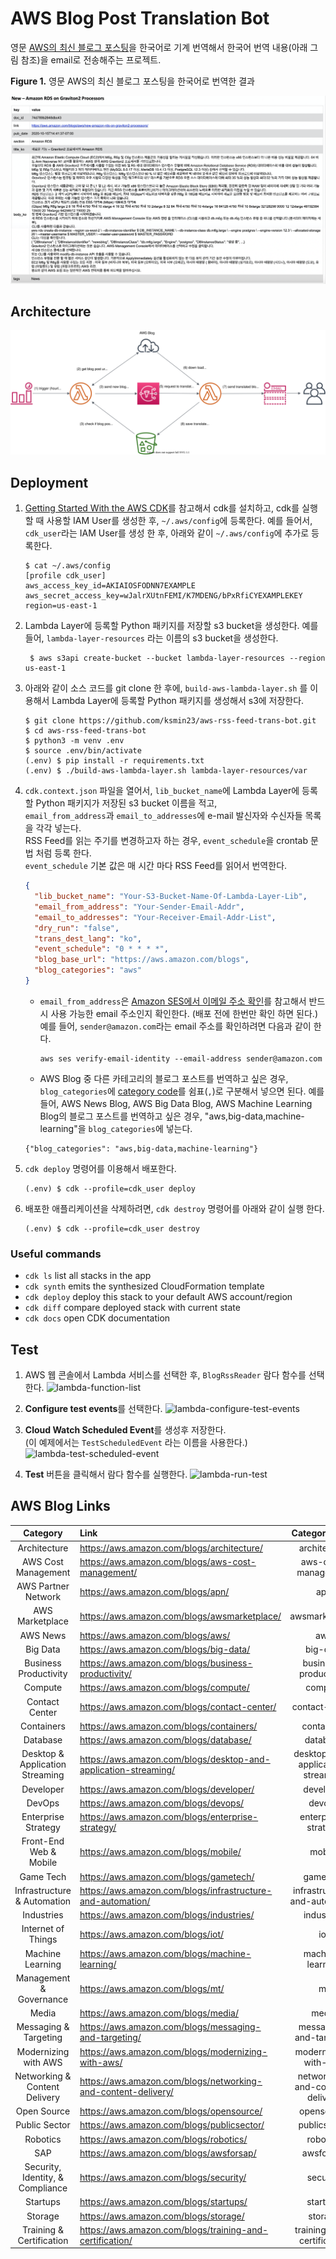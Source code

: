 # AWS Blog Post Translation Bot

영문 [AWS의 최신 블로그 포스팅](https://aws.amazon.com/ko/blogs/aws/)을 한국어로 기계 번역해서 한국어 번역 내용(아래 그림 참조)을 email로 전송해주는 프로젝트.<br/>

  **Figure 1.** 영문 AWS의 최신 블로그 포스팅을 한국어로 번역한 결과

  ![sample-blog-post-translated](./assets/sample-blog-post-translated.png)

## Architecture
 ![aws-blog-trans-bot-arch](./assets/aws-blog-trans-bot-arch.svg)

## Deployment

1. [Getting Started With the AWS CDK](https://docs.aws.amazon.com/cdk/latest/guide/getting_started.html)를 참고해서 cdk를 설치하고,
cdk를 실행할 때 사용할 IAM User를 생성한 후, `~/.aws/config`에 등록한다.
예를 들어서, `cdk_user`라는 IAM User를 생성 한 후, 아래와 같이 `~/.aws/config`에 추가로 등록한다.

    ```shell script
    $ cat ~/.aws/config
    [profile cdk_user]
    aws_access_key_id=AKIAIOSFODNN7EXAMPLE
    aws_secret_access_key=wJalrXUtnFEMI/K7MDENG/bPxRfiCYEXAMPLEKEY
    region=us-east-1
    ```

2. Lambda Layer에 등록할 Python 패키지를 저장할 s3 bucket을 생성한다. 예를 들어, `lambda-layer-resources` 라는 이름의 s3 bucket을 생성한다.

   ```shell script
    $ aws s3api create-bucket --bucket lambda-layer-resources --region us-east-1
    ```

3. 아래와 같이 소스 코드를 git clone 한 후에, `build-aws-lambda-layer.sh` 를 이용해서
Lambda Layer에 등록할 Python 패키지를 생성해서 s3에 저장한다.

    ```shell script
    $ git clone https://github.com/ksmin23/aws-rss-feed-trans-bot.git
    $ cd aws-rss-feed-trans-bot
    $ python3 -m venv .env
    $ source .env/bin/activate
    (.env) $ pip install -r requirements.txt
    (.env) $ ./build-aws-lambda-layer.sh lambda-layer-resources/var
    ```

4. `cdk.context.json` 파일을 열어서, `lib_bucket_name`에 Lambda Layer에 등록할 Python 패키지가 저장된 s3 bucket 이름을 적고,<br/>`email_from_address`과 `email_to_addresses`에 e-mail 발신자와 수신자들 목록을 각각 넣는다.<br/> RSS Feed를 읽는 주기를 변경하고자 하는 경우, `event_schedule`을 crontab 문법 처럼 등록 한다.<br/>
`event_schedule` 기본 값은 매 시간 마다 RSS Feed를 읽어서 번역한다.

    ```json
    {
      "lib_bucket_name": "Your-S3-Bucket-Name-Of-Lambda-Layer-Lib",
      "email_from_address": "Your-Sender-Email-Addr",
      "email_to_addresses": "Your-Receiver-Email-Addr-List",
      "dry_run": "false",
      "trans_dest_lang": "ko",
      "event_schedule": "0 * * * *",
      "blog_base_url": "https://aws.amazon.com/blogs",
      "blog_categories": "aws"
    }
    ```
    - `email_from_address`은 [Amazon SES에서 이메일 주소 확인](https://docs.aws.amazon.com/ses/latest/DeveloperGuide/verify-email-addresses.html)를 참고해서 반드시 사용 가능한 email 주소인지 확인한다. (배포 전에 한번만 확인 하면 된다.)
    예를 들어, `sender@amazon.com`라는 email 주소를 확인하려면 다음과 같이 한다.
      ```
      aws ses verify-email-identity --email-address sender@amazon.com
      ```
    - AWS Blog 중 다른 카테고리의 블로그 포스트를 번역하고 싶은 경우, `blog_categories`에 [category code](#aws-blog-category-codes)를 쉼표(`,`)로 구분해서 넣으면 된다. 예를 들어, AWS News Blog, AWS Big Data Blog, AWS Machine Learning Blog의 블로그 포스트를 번역하고 싶은 경우, "aws,big-data,machine-learning"을 `blog_categories`에 넣는다.
    ```
    {"blog_categories": "aws,big-data,machine-learning"}
    ```

5. `cdk deploy` 명령어를 이용해서 배포한다.
    ```shell script
    (.env) $ cdk --profile=cdk_user deploy
    ```

6. 배포한 애플리케이션을 삭제하려면, `cdk destroy` 명령어를 아래와 같이 실행 한다.
    ```shell script
    (.env) $ cdk --profile=cdk_user destroy
    ```

### Useful commands

 * `cdk ls`          list all stacks in the app
 * `cdk synth`       emits the synthesized CloudFormation template
 * `cdk deploy`      deploy this stack to your default AWS account/region
 * `cdk diff`        compare deployed stack with current state
 * `cdk docs`        open CDK documentation

## Test

1. AWS 웹 콘솔에서 Lambda 서비스를 선택한 후, `BlogRssReader` 람다 함수를 선택 한다.
![lambda-function-list](./assets/lambda-function-list.png)

2. **Configure test events**를 선택한다.
![lambda-configure-test-events](./assets/lambda-configure-test-events.png)

3. **Cloud Watch Scheduled Event**를 생성후 저장한다.<br/>
(이 예제에서는 `TestScheduledEvent` 라는 이름을 사용한다.)
![lambda-test-scheduled-event](./assets/lambda-test-scheduled-event.png)

4. **Test** 버튼을 클릭해서 람다 함수를 실행한다.
![lambda-run-test](./assets/lambda-run-test.png)

## <a name="aws-blog-category-codes"></a>AWS Blog Links
| Category | Link | Category Code |
|:------:|:---|:------:|
| Architecture | https://aws.amazon.com/blogs/architecture/ | architecture |
| AWS Cost Management | https://aws.amazon.com/blogs/aws-cost-management/ | aws-cost-management |
| AWS Partner Network | https://aws.amazon.com/blogs/apn/ | apn |
| AWS Marketplace | https://aws.amazon.com/blogs/awsmarketplace/ | awsmarketplace |
| AWS News | https://aws.amazon.com/blogs/aws/ | aws |
| Big Data | https://aws.amazon.com/blogs/big-data/ | big-data |
| Business Productivity | https://aws.amazon.com/blogs/business-productivity/ | business-productivity |
| Compute | https://aws.amazon.com/blogs/compute/ | compute |
| Contact Center | https://aws.amazon.com/blogs/contact-center/ | contact-center |
| Containers | https://aws.amazon.com/blogs/containers/ | containers |
| Database | https://aws.amazon.com/blogs/database/ | database |
| Desktop & Application Streaming | https://aws.amazon.com/blogs/desktop-and-application-streaming/ | desktop-and-application-streaming |
| Developer | https://aws.amazon.com/blogs/developer/ | developer |
| DevOps | https://aws.amazon.com/blogs/devops/ | devops |
| Enterprise Strategy | https://aws.amazon.com/blogs/enterprise-strategy/ | enterprise-strategy |
| Front-End Web & Mobile | https://aws.amazon.com/blogs/mobile/ | mobile |
| Game Tech | https://aws.amazon.com/blogs/gametech/ | gametech |
| Infrastructure & Automation | https://aws.amazon.com/blogs/infrastructure-and-automation/ | infrastructure-and-automation |
| Industries | https://aws.amazon.com/blogs/industries/ | industries |
| Internet of Things | https://aws.amazon.com/blogs/iot/ | iot |
| Machine Learning | https://aws.amazon.com/blogs/machine-learning/ | machine-learning |
| Management & Governance | https://aws.amazon.com/blogs/mt/ | mt |
| Media | https://aws.amazon.com/blogs/media/ | media |
| Messaging & Targeting | https://aws.amazon.com/blogs/messaging-and-targeting/ | messaging-and-targeting |
| Modernizing with AWS | https://aws.amazon.com/blogs/modernizing-with-aws/ | modernizing-with-aws |
| Networking & Content Delivery | https://aws.amazon.com/blogs/networking-and-content-delivery/ | networking-and-content-delivery |
| Open Source | https://aws.amazon.com/blogs/opensource/ | opensource |
| Public Sector | https://aws.amazon.com/blogs/publicsector/ | publicsector |
| Robotics | https://aws.amazon.com/blogs/robotics/ | robotics |
| SAP | https://aws.amazon.com/blogs/awsforsap/ | awsforsap |
| Security, Identity, & Compliance | https://aws.amazon.com/blogs/security/ | security |
| Startups | https://aws.amazon.com/blogs/startups/ | startups |
| Storage | https://aws.amazon.com/blogs/storage/ | storage |
| Training & Certification | https://aws.amazon.com/blogs/training-and-certification/ | training-and-certification |
